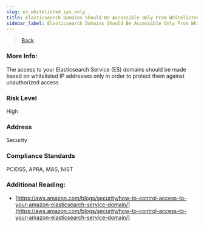 ```yaml
---
slug: es_whitelisted_ips_only
title: Elasticsearch Domains Should Be Accessible Only From Whitelisted IP Addresses
sidebar_label: Elasticsearch Domains Should Be Accessible Only From Whitelisted IP Addresses
---
```

> [Back](../../esmonitoring)

### More Info:
The access to your Elasticsearch Service (ES) domains should be made based on whitelisted IP addresses only in order to protect them against unauthorized access

### Risk Level
High

### Address
Security

### Compliance Standards
PCIDSS, APRA, MAS, NIST

### Additional Reading:
- [https://aws.amazon.com/blogs/security/how-to-control-access-to-your-amazon-elasticsearch-service-domain/](https://aws.amazon.com/blogs/security/how-to-control-access-to-your-amazon-elasticsearch-service-domain/) 
